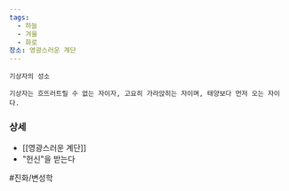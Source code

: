 ```yaml
---
tags:
  - 하늘
  - 겨울
  - 화로
장소: 영광스러운 계단
---
```



```
기상자의 성소

기상자는 흐뜨러트릴 수 없는 자이자, 고요히 가라앉히는 자이며, 태양보다 먼저 오는 자이다.
```




### 상세

* [[영광스러운 계단]]
* "헌신"을 받는다

#진화/변성학
